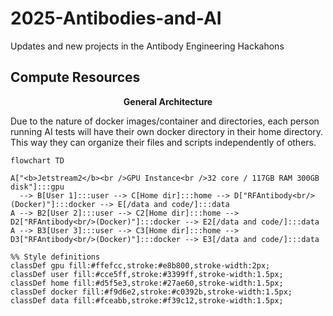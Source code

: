 # 2025-Antibodies-and-AI
Updates and new projects in the Antibody Engineering Hackahons

## Compute Resources
<div align="center"><strong>General Architecture</strong></div>

Due to the nature of docker images/container and directories, each person running AI tests will have their own docker directory in their home directory. This way they can organize their files and scripts independently of others. 

```mermaid
flowchart TD

A["<b>Jetstream2</b><br />GPU Instance<br />32 core / 117GB RAM 300GB disk"]:::gpu
  --> B[User 1]:::user --> C[Home dir]:::home --> D["RFAntibody<br/>(Docker)"]:::docker --> E[/data and code/]:::data
A --> B2[User 2]:::user --> C2[Home dir]:::home --> D2["RFAntibody<br/>(Docker)"]:::docker --> E2[/data and code/]:::data
A --> B3[User 3]:::user --> C3[Home dir]:::home --> D3["RFAntibody<br/>(Docker)"]:::docker --> E3[/data and code/]:::data

%% Style definitions
classDef gpu fill:#ffefcc,stroke:#e8b800,stroke-width:2px;
classDef user fill:#cce5ff,stroke:#3399ff,stroke-width:1.5px;
classDef home fill:#d5f5e3,stroke:#27ae60,stroke-width:1.5px;
classDef docker fill:#f9d6e2,stroke:#c0392b,stroke-width:1.5px;
classDef data fill:#fceabb,stroke:#f39c12,stroke-width:1.5px;
```





